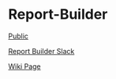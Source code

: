 Report-Builder
==============
[Public](http://37.157.0.42/reportbuilder)

[Report Builder Slack](https://report-builder.slack.com/)

[Wiki Page](https://github.com/Sharino/Report-Builder/wiki)
